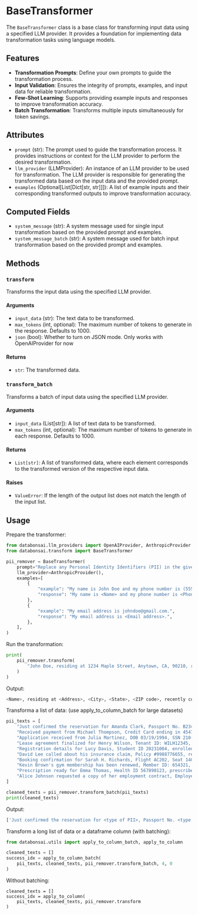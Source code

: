 # BaseTransformer

The `BaseTransformer` class is a base class for transforming input data using a
specified LLM provider. It provides a foundation for implementing data
transformation tasks using language models.

## Features

-   **Transformation Prompts**: Define your own prompts to guide the
    transformation process.
-   **Input Validation**: Ensures the integrity of prompts, examples, and input
    data for reliable transformation.
-   **Few-Shot Learning**: Supports providing example inputs and responses to
    improve transformation accuracy.
-   **Batch Transformation**: Transforms multiple inputs simultaneously for
    token savings.

## Attributes

-   `prompt` (str): The prompt used to guide the transformation process. It
    provides instructions or context for the LLM provider to perform the desired
    transformation.
-   `llm_provider` (LLMProvider): An instance of an LLM provider to be used for
    transformation. The LLM provider is responsible for generating the
    transformed data based on the input data and the provided prompt.
-   `examples` (Optional[List[Dict[str, str]]]): A list of example inputs and
    their corresponding transformed outputs to improve transformation accuracy.

## Computed Fields

-   `system_message` (str): A system message used for single input
    transformation based on the provided prompt and examples.
-   `system_message_batch` (str): A system message used for batch input
    transformation based on the provided prompt and examples.

## Methods

### `transform`

Transforms the input data using the specified LLM provider.

#### Arguments

-   `input_data` (str): The text data to be transformed.
-   `max_tokens` (int, optional): The maximum number of tokens to generate in
    the response. Defaults to 1000.
-   `json` (bool): Whether to turn on JSON mode. Only works with OpenAIProvider for now

#### Returns

-   `str`: The transformed data.

### `transform_batch`

Transforms a batch of input data using the specified LLM provider.

#### Arguments

-   `input_data` (List[str]): A list of text data to be transformed.
-   `max_tokens` (int, optional): The maximum number of tokens to generate in
    each response. Defaults to 1000.

#### Returns

-   `List[str]`: A list of transformed data, where each element corresponds to
    the transformed version of the respective input data.

#### Raises

-   `ValueError`: If the length of the output list does not match the length of
    the input list.

## Usage

Prepare the transformer:

```python
from databonsai.llm_providers import OpenAIProvider, AnthropicProvider
from databonsai.transform import BaseTransformer

pii_remover = BaseTransformer(
    prompt="Replace any Personal Identity Identifiers (PII) in the given text with <type of PII>. PII includes any information that can be used to identify an individual, such as names, addresses, phone numbers, email addresses, social security numbers, etc.",
    llm_provider=AnthropicProvider(),
    examples=[
        {
            "example": "My name is John Doe and my phone number is (555) 123-4567.",
            "response": "My name is <Name> and my phone number is <Phone number>.",
        },
        {
            "example": "My email address is johndoe@gmail.com.",
            "response": "My email address is <Email address>.",
        },
    ],
)
```

Run the transformation:

```python
print(
    pii_remover.transform(
        "John Doe, residing at 1234 Maple Street, Anytown, CA, 90210, recently contacted customer support to report an issue. He provided his phone number, (555) 123-4567, and email address, johndoe@email.com, for follow-up communication."
    )
)
```

Output:

```python
<Name>, residing at <Address>, <City>, <State>, <ZIP code>, recently contacted customer support to report an issue. They provided their phone number, <Phone number>, and email address, <Email address>, for follow-up communication.
```

Transforma a list of data: (use apply_to_column_batch for large datasets)

```python
pii_texts = [
    "Just confirmed the reservation for Amanda Clark, Passport No. B2345678, traveling to Tokyo on May 15, 2024.",
    "Received payment from Michael Thompson, Credit Card ending in 4547, Billing Address: 45 Westview Lane, Springfield, IL.",
    "Application received from Julia Martinez, DOB 03/19/1994, SSN 210-98-7654, applying for the marketing position.",
    "Lease agreement finalized for Henry Wilson, Tenant ID: WILH12345, property at 89 Riverside Drive, Brooklyn, NY.",
    "Registration details for Lucy Davis, Student ID 20231004, enrolled in Advanced Chemistry, Fall semester.",
    "David Lee called about his insurance claim, Policy #9988776655, regarding the accident on April 5th.",
    "Booking confirmation for Sarah H. Richards, Flight AC202, Seat 14C, Frequent Flyer #GH5554321, departing June 12, 2024.",
    "Kevin Brown's gym membership has been renewed, Member ID: 654321, Phone: (555) 987-6543, Email: kbrown@example.com.",
    "Prescription ready for Emma Thomas, Health ID 567890123, prescribed by Dr. Susan Hill on April 10th, 2024.",
    "Alice Johnson requested a copy of her employment contract, Employee No. 112233, hired on August 1st, 2023.",
]

cleaned_texts = pii_remover.transform_batch(pii_texts)
print(cleaned_texts)
```

Output:

```python
['Just confirmed the reservation for <type of PII>, Passport No. <type of PII>, traveling to Tokyo on May 15, 2024.', 'Received payment from <type of PII>, Credit Card ending in <type of PII>, Billing Address: 45 Westview Lane, Springfield, IL.', 'Application received from <type of PII>, DOB 03/19/1994, SSN <type of PII>, applying for the marketing position.', 'Lease agreement finalized for <type of PII>, Tenant ID: WILH12345, property at 89 Riverside Drive, Brooklyn, NY.', 'Registration details for <type of PII>, Student ID 20231004, enrolled in Advanced Chemistry, Fall semester.', '<type of PII> called about his insurance claim, Policy #9988776655, regarding the accident on April 5th.', 'Booking confirmation for <type of PII>, Flight AC202, Seat 14C, Frequent Flyer #GH5554321, departing June 12, 2024.', "Kevin Brown's gym membership has been renewed, Member ID: 654321, Phone: (555) 987-6543, Email: kbrown@example.com.", 'Prescription ready for <type of PII>, Health ID 567890123, prescribed by Dr. Susan Hill on April 10th, 2024.', 'Alice Johnson requested a copy of her employment contract, Employee No. 112233, hired on August 1st, 2023.']
```

Transform a long list of data or a dataframe column (with batching):

```python
from databonsai.utils import apply_to_column_batch, apply_to_column

cleaned_texts = []
success_idx = apply_to_column_batch(
    pii_texts, cleaned_texts, pii_remover.transform_batch, 4, 0
)
```

Without batching:

```
cleaned_texts = []
success_idx = apply_to_column(
    pii_texts, cleaned_texts, pii_remover.transform
)
```
